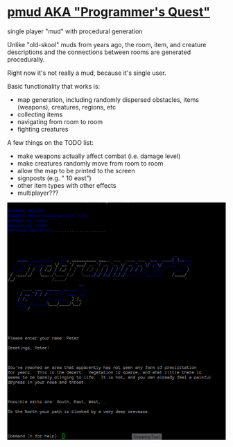 [pmud AKA "Programmer's Quest"](https://github.com/skaliak/pmud)
====

single player "mud" with procedural generation

Unlike "old-skool" muds from years ago, the room, item, and creature descriptions and the connections between rooms are
generated procedurally.  

Right now it's not really a mud, because it's single user.

Basic functionality that works is:
- map generation, including randomly dispersed obstacles, items (weapons), creatures, regions, etc
- collecting items
- navigating from room to room
- fighting creatures

A few things on the TODO list:
- make weapons actually affect combat (i.e. damage level)
- make creatures randomly move from room to room
- allow the map to be printed to the screen
- signposts (e.g. "<region> 10 east")
- other item types with other effects
- multiplayer???

![screenshot](https://github.com/skaliak/pmud/blob/master/screenshot.PNG?raw=true)
